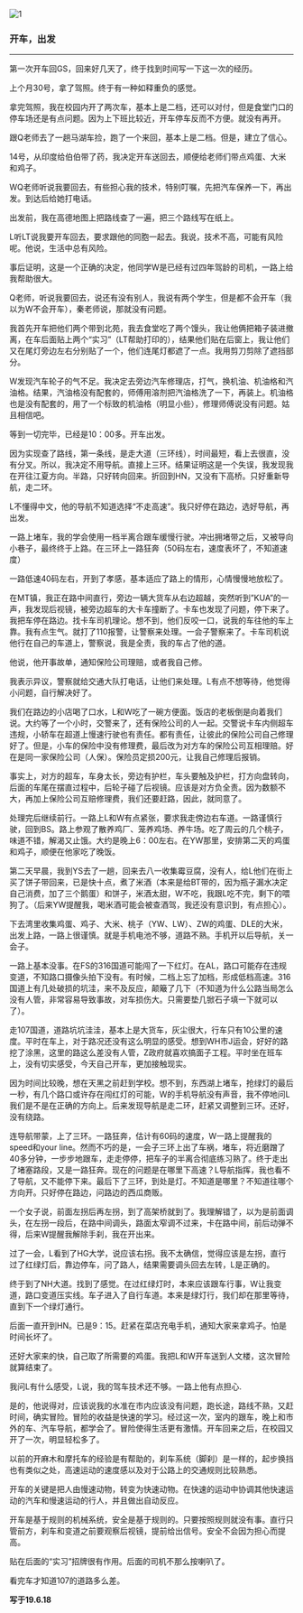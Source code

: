 ![1](https://hello-beijing.oss-cn-beijing.aliyuncs.com/myGithub/MrZ/2019z/37.jpg)

### 开车，出发
---

第一次开车回GS，回来好几天了，终于找到时间写一下这一次的经历。

上个月30号，拿了驾照。终于有一种如释重负的感觉。

拿完驾照，我在校园内开了两次车，基本上是二档，还可以对付，但是食堂门口的停车场还是有点问题。因为上下班比较近，开车停车反而不方便。就没有再开。

跟Q老师去了一趟马湖车捡，跑了一个来回，基本上是二档。但是，建立了信心。

14号，从印度给伯伯带了药，我决定开车送回去，顺便给老师们带点鸡蛋、大米和鸡子。

WQ老师听说我要回去，有些担心我的技术，特别叮嘱，先把汽车保养一下，再出发。到达后给她打电话。

出发前，我在高德地图上把路线查了一遍，把三个路线写在纸上。

L听LT说我要开车回去，要求跟他的同胞一起去。我说，技术不高，可能有风险呢。他说，生活中总有风险。

事后证明，这是一个正确的决定，他同学W是已经有过四年驾龄的司机，一路上给我帮助很大。

Q老师，听说我要回去，说还有没有别人，我说有两个学生，但是都不会开车（我以为W不会开车），秦老师说，那就没有问题。

我首先开车把他们两个带到北苑，我去食堂吃了两个馒头，我让他俩把箱子装进撤离，在车后面贴上两个“实习”（LT帮助打印的），结果他们贴在后窗上，我让他们又在尾灯旁边左右分别贴了一个，他们连尾灯都遮了一点。我用剪刀剪除了遮挡部分。

W发现汽车轮子的气不足。我决定去旁边汽车修理店，打气，换机油、机油格和汽油格。结果，汽油格没有配套的，师傅用溶剂把汽油格洗了一下，再装上。机油格也是没有配套的，用了一个标致的机油格（明显小些），修理师傅说没有问题。姑且相信吧。

等到一切完毕，已经是10：00多。开车出发。

因为实现查了路线，第一条线，是走大道（三环线），时间最短，看上去很直，没有分叉。所以，我决定不用导航。直接上三环。结果证明这是一个失误，我发现我在开往江夏方向。半路，只好转向回来。折回到HN，又没有下高桥。只好重新导航，走二环。

L不懂得中文，他的导航不知道选择“不走高速”。我只好停在路边，选好导航，再出发。

一路上堵车，我的学会使用一档半离合跟车缓慢行驶。冲出拥堵带之后，又被导向小巷子，最终终于上路。在三环上一路狂奔（50码左右，速度表坏了，不知道速度）

一路低速40码左右，开到了孝感，基本适应了路上的情形，心情慢慢地放松了。

在MT镇，我正在路中间直行，旁边一辆大货车从右边超越，突然听到”KUA”的一声，我发现后视镜，被旁边超车的大卡车撞断了。卡车也发现了问题，停下来了。我把车停在路边。找卡车司机理论。想不到，他们反咬一口，说我的车往他的车上靠。我有点生气。就打了110报警，让警察来处理。一会子警察来了。卡车司机说他行在自己的车道上，警察说，我是全责，我的车占了他的道。

他说，他开事故单，通知保险公司理赔，或者我自己修。

我表示异议，警察就给交通大队打电话，让他们来处理。L有点不想等待，他觉得小问题，自行解决好了。

我们在路边的小店喝了口水，L和W吃了一碗方便面。饭店的老板倒是向着我们说。大约等了一个小时，交警来了，还有保险公司的人一起。交警说卡车内侧超车违规，小轿车在超道上慢速行驶也有责任。都有责任，让彼此的保险公司自己修理好了。但是，小车的保险中没有修理费，最后改为对方车的保险公司互相理赔。好在是同一家保险公司（人保）。保险员定损200元，让我自己修理后报销。

事实上，对方的超车，车身太长，旁边有护栏，车头要触及护栏，打方向盘转向，后面的车尾在摆直过程中，后轮子碰了后视镜。应该是对方负全责。因为数额不大，再加上保险公司互赔修理费，我们还要赶路，因此，就同意了。

处理完后继续前行。一路上L和W有点紧张，要求我走傍边右车道。一路谨慎行驶，回到BS。路上参观了散养鸡厂、笼养鸡场、养牛场。吃了周云的几个桃子，味道不错，解渴又止饿。大约是晚上6：00左右。在YW那里，安排第二天的鸡蛋和鸡子，顺便在他家吃了晚饭。

第二天早晨，我到YS去了一趟，回来去八一收集霉豆腐，没有人，给L他们在街上买了饼子带回来，已是快十点，煮了米酒（本来是给BT带的，因为瓶子漏水决定自己消费，加了三个鹅蛋）和饼子，米酒太甜，W不吃，我跟L吃不完，剩下的喂狗了。（后来YW提醒我，喝米酒可能会被查酒驾，我还没有意识到，有点担心）。

下去湾里收集鸡蛋、鸡子、大米、桃子（YW、LW）、ZW的鸡蛋、DLE的大米，出发上路，一路上很谨慎。就是手机电池不够，道路不熟。手机开以后导航，关一会子。

一路上基本没事。在FS的316国道可能闯了一下红灯。在AL，路口可能存在违规变道，不知路口摄像头拍下没有。有时候，二档上忘了加档，形成低档高速。316国道上有几处破损的坑洼，来不及反应，颠簸了几下（不知道为什么公路当局怎么没有人管，非常容易导致事故，对车损伤大。只需要垫几锨石子填一下就可以了）。

走107国道，道路坑坑洼洼，基本上是大货车，灰尘很大，行车只有10公里的速度。平时在车上，对于路况还没有这么明显的感受。想到WH市J运会，好好的路挖了涂黑，这里的路这么差没有人管，Z政府就喜欢搞面子工程。平时坐在班车上，没有切实感受，今天自己开车，更加接触现实。

因为时间比较晚，想在天黑之前赶到学校。想不到，东西湖上堵车，抢绿灯的最后一秒，有几个路口或许存在闯红灯的可能，W的手机导航没有声音，我不停地问L我们是不是在正确的方向上。后来发现导航是走二环，赶紧又调整到三环。还好，没有绕路。

连导航带蒙，上了三环。一路狂奔，估计有60码的速度，W一路上提醒我的speed和your line。然而不巧的是，一会子三环上出了车祸，堵车，将近磨蹭了40多分钟，一步步地跟车，走走停停，把车子的半离合彻底练习熟了。终于走出了堵塞路段，又是一路狂奔。现在的问题是在哪里下高速？L导航指挥，我也看不了导航，又不能停下来。最后下了三环，到处是灯。不知道是哪里？不知道往哪个方向开。只好停在路边，问路边的西瓜商贩。

一个女子说，前面左拐后再左拐，到了高架桥就到了。我理解错了，以为是前面调头，在左拐一段后，在路中间调头，路面太窄调不过来，卡在路中间，前后动弹不得，后来W提醒我解除手刹，我在开出来。

过了一会，L看到了HG大学，说应该右拐。我不太确信，觉得应该是左拐，直行过了红绿灯后，靠边停车，问了路人，结果需要调头回去左转，L是正确的。

终于到了NH大道。找到了感觉。在过红绿灯时，本来应该跟车行事，W让我变道，路口变道压实线。车子进入了自行车道。本来是绿灯行，我们却在那里等待，直到下一个绿灯通行。

后面一直开到HN。已是9：15。赶紧在菜店充电手机，通知大家来拿鸡子。怕是时间长坏了。

还好大家来的快，自己取了所需要的鸡蛋。我把L和W开车送到人文楼，这次冒险就算结束了。

我问L有什么感受，L说，我的驾车技术还不够。一路上他有点担心.

是的，他说得对，应该说我的水准在市内应该没有问题，跑长途，路线不熟，又赶时间，确实冒险。冒险的收益是快速的学习。经过这一次，室内的跟车，晚上和市外的车、汽车导航，都学会了。冒险使得生活更有激情。开车回来之后，在校园又开了一次，明显轻松多了。

以前的开麻木和摩托车的经验是有帮助的，刹车系统（脚刹）是一样的，起步换挡也有类似之处，高速运动的速度感以及对于公路上的交通规则比较熟悉。

开车的关键是把人由慢速动物，转变为快速动物。在快速的运动中协调其他快速运动的汽车和慢速运动的行人，并且做出自动反应。

开车是基于规则的机械系统，安全是基于规则的。只要按照规则就没有事。直行只管前方，刹车和变道之前要观察后视镜，提前给出信号。安全不会因为担心而提高。

贴在后面的“实习”招牌很有作用。后面的司机不那么按喇叭了。

看完车才知道107的道路多么差。

**写于19.6.18**